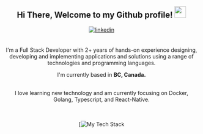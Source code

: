 <div align="center">
<h2> Hi There, Welcome to my Github profile! <img src="https://github.com/abdoachhoubi/abdoachhoubi/blob/main/gifs/Hi.gif" width="30"></h2>
<a href="https://linkedin.com/in/gurkiratsidhu-1805" target="_blank">
<img src=https://img.shields.io/badge/linkedin-%2300acee.svg?color=405DE6&style=for-the-badge&logo=linkedin&logoColor=white alt=linkedin style="margin-bottom: 5px;" />
</a>
<br />
<br />

I'm a Full Stack Developer with 2+ years of hands-on experience designing, developing and implementing applications and solutions using a range of technologies and programming languages.
<br />

I'm currently based in **BC, Canada.**

<br />
I love learning new technology and am currently focusing on Docker, Golang, Typescript, and React-Native.
<br />
<br />

</div>

<div align="center">

<br />

[![My Tech Stack](https://github-readme-tech-stack.vercel.app/api/cards?align=center&titleAlign=center&lineCount=2&theme=catppuccin_frappe&bg=%23303446&badge=%23292c3c&border=%23737994&titleColor=%2381c8be&line1=vim%2Cvim%2C9a9292%3Breact%2Creact%2C128ac7%3Btypescript%2Ctypescript%2C46a9db%3Bjavascript%2Cjavascript%2Cd5d658%3B&line2=graphql%2Cgraphql%2Ced58ea%3Bgo%2Cgo%2C02c9fd%3Bcplusplus%2CC%2B%2B%2C2a86d1%3Bgit%2Cgit%2Ce44a4a%3B)
</div>
<br />
<br />
